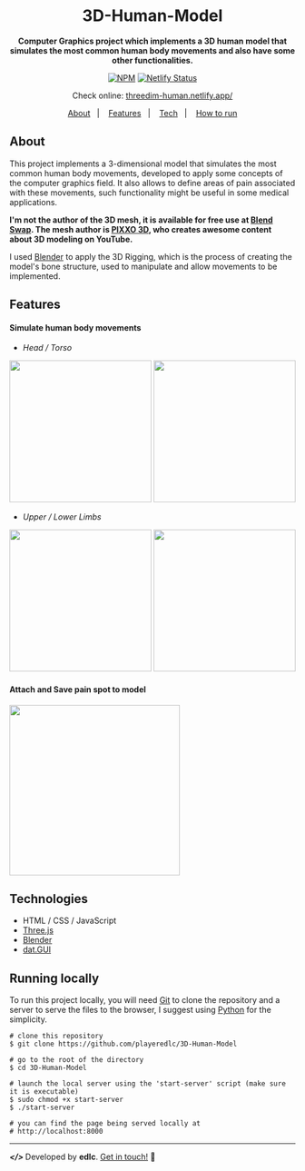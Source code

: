 <h1 align="center">
	3D-Human-Model
</h1>

<div align="center">

<strong>Computer Graphics project which implements a 3D human model that simulates the most common human body movements and also have some other functionalities.</strong><br>

[![NPM](https://img.shields.io/npm/l/react)](https://github.com/playeredlc/3D-Human-Model/blob/master/LICENSE)
[![Netlify Status](https://api.netlify.com/api/v1/badges/2a5fa3f0-be4a-4ccd-af16-b68c5ad529f4/deploy-status)](https://threedim-human.netlify.app/)

Check online: [threedim-human.netlify.app/](https://threedim-human.netlify.app/)

[About](#about)&nbsp;&nbsp;&nbsp;|&nbsp;&nbsp;&nbsp;
[Features](#features)&nbsp;&nbsp;&nbsp;|&nbsp;&nbsp;&nbsp;
[Tech](#technologies)&nbsp;&nbsp;&nbsp;|&nbsp;&nbsp;&nbsp;
[How to run](#running-locally)

</div>

## About
This project implements a 3-dimensional model that simulates the most common human body movements, developed to apply some concepts of the computer graphics field. It also allows to define areas of pain associated with these movements, such functionality might be useful in some medical applications.

<strong>I'm not the author of the 3D mesh, it is available for free use at [Blend Swap](https://blendswap.com/blend/24118). The mesh author is [PIXXO 3D](https://www.youtube.com/c/PIXXO3D), who creates awesome content about 3D modeling on YouTube.</strong>

I used [Blender](https://www.blender.org/) to apply the 3D Rigging, which is the process of creating the model's bone structure, used to manipulate and allow movements to be implemented.

## Features
#### Simulate human body movements
* <i>Head / Torso</i>

<img src="https://media4.giphy.com/media/XaeAp1MDFO8NofiCZs/giphy.gif?cid=790b7611a112e1c8509f8c5780e0fa8d40245f92a2b295df&rid=giphy.gif&ct=g" width="250" height="250" />
<img src="https://media0.giphy.com/media/yzGDsqJkANylpsy388/giphy.gif?cid=790b76110b61e5f832552580aacbb4e6651679d342bad44b&rid=giphy.gif&ct=g" width="250" height="250" />

* <i>Upper / Lower Limbs</i>

<img src="https://media0.giphy.com/media/Pzm7zJYygB0nIbQBCL/giphy.gif?cid=790b761181195f6892bb81593b359439447a300d18d88907&rid=giphy.gif&ct=g" width="250" height="250" />
<img src="https://media0.giphy.com/media/KoZ4LHm3KEW5oeZwhf/giphy.gif?cid=790b76119bc4cc69860634e94dc25ed47fe5944879419e84&rid=giphy.gif&ct=g" width="250" height="250" />

#### Attach and Save pain spot to model
<img src="https://media2.giphy.com/media/mBcFeuoWafu1nRlwds/giphy.gif?cid=790b76119c5a783000fc754e5f9d2b3689a00d0601852cf2&rid=giphy.gif&ct=g" width="300" height="300" />


## Technologies
* HTML / CSS / JavaScript
* [Three.js](https://threejs.org/) 
* [Blender](https://www.blender.org/)
* [dat.GUI](https://github.com/dataarts/dat.gui)

## Running locally
To run this project locally, you will need [Git](https://git-scm.com/) to clone the repository and a server to serve the files to the browser, I suggest using [Python](https://www.python.org/) for the simplicity.

```
# clone this repository
$ git clone https://github.com/playeredlc/3D-Human-Model

# go to the root of the directory
$ cd 3D-Human-Model

# launch the local server using the 'start-server' script (make sure it is executable)
$ sudo chmod +x start-server
$ ./start-server

# you can find the page being served locally at 
# http://localhost:8000
```

---

<strong><i> </> </i></strong> Developed by <strong>edlc</strong>. [Get in touch!](https://github.com/playeredlc) :metal:
